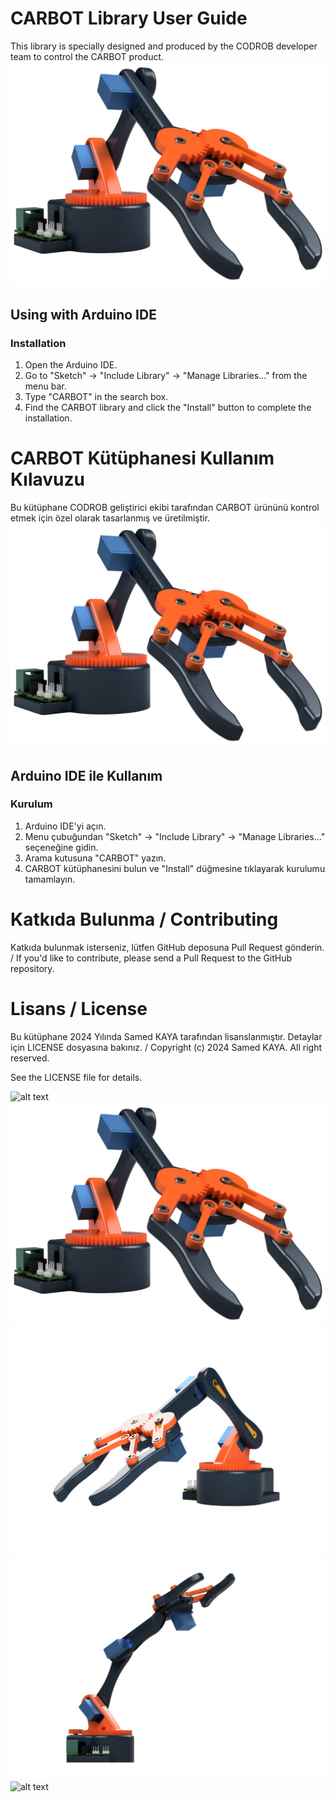 # CARBOT Library User Guide
This library is specially designed and produced by the CODROB developer team to control the CARBOT product.
![alt text](<images/1 (2).jpg>)


## Using with Arduino IDE

### Installation

1. Open the Arduino IDE.
2. Go to "Sketch" -> "Include Library" -> "Manage Libraries..." from the menu bar.
3. Type "CARBOT" in the search box.
4. Find the CARBOT library and click the "Install" button to complete the installation.




# CARBOT Kütüphanesi Kullanım Kılavuzu
Bu kütüphane CODROB  geliştirici ekibi tarafından CARBOT ürününü kontrol etmek için özel olarak tasarlanmış ve üretilmiştir. 
![alt text](<images/1 (2).jpg>)



## Arduino IDE ile Kullanım

### Kurulum

1. Arduino IDE'yi açın.
2. Menu çubuğundan "Sketch" -> "Include Library" -> "Manage Libraries..." seçeneğine gidin.
3. Arama kutusuna "CARBOT" yazın.
4. CARBOT kütüphanesini bulun ve "Install" düğmesine tıklayarak kurulumu tamamlayın.




# Katkıda Bulunma / Contributing
Katkıda bulunmak isterseniz, lütfen GitHub deposuna Pull Request gönderin. / If you'd like to contribute, please send a Pull Request to the GitHub repository.

# Lisans / License
Bu kütüphane 2024 Yılında Samed KAYA tarafından lisanslanmıştır. Detaylar için LICENSE dosyasına bakınız. / Copyright (c) 2024 Samed KAYA. All right reserved.

 See the LICENSE file for details.

![alt text](<images/1 (1).jpg>)
![alt text](<images/1 (2).jpg>)
![alt text](<images/1 (4).jpg>)
![alt text](<images/1 (8).jpg>)
![alt text](<images/VEKTÖR.png>)
